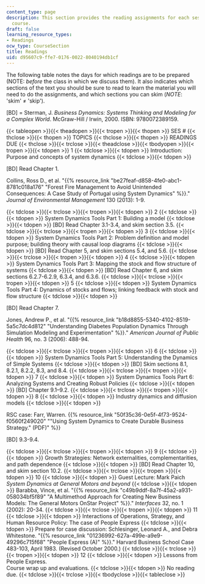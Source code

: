 ```yaml
---
content_type: page
description: This section provides the reading assignments for each session of the
  course.
draft: false
learning_resource_types:
- Readings
ocw_type: CourseSection
title: Readings
uid: d95607c9-ffe7-0176-0022-8040194db1cf
---
```

The following table notes the days for which readings are to be prepared (NOTE: _before_ the class in which we discuss them). It also indicates which sections of the text you should be sure to read to learn the material you will need to do the assignments, and which sections you can skim (_NOTE_: 'skim' ≠ 'skip').

\[BD\] = Sterman, J. _Business Dynamics: Systems Thinking and Modeling for a Complex World_. McGraw-Hill / Irwin, 2000. ISBN: 9780072389159.

{{< tableopen >}}{{< theadopen >}}{{< tropen >}}{{< thopen >}}
SES #
{{< thclose >}}{{< thopen >}}
TOPICS
{{< thclose >}}{{< thopen >}}
READINGS DUE
{{< thclose >}}{{< trclose >}}{{< theadclose >}}{{< tbodyopen >}}{{< tropen >}}{{< tdopen >}}
1
{{< tdclose >}}{{< tdopen >}}
Introduction: Purpose and concepts of system dynamics
{{< tdclose >}}{{< tdopen >}}

\[BD\] Read Chapter 1.

Collins, Ross D., et al. "{{% resource_link "be27feaf-d858-4fe0-abc1-8781c018a176" "Forest Fire Management to Avoid Unintended Consequences: A Case Study of Portugal using System Dynamics" %}}." _Journal of Environmental Management_ 130 (2013): 1-9.

{{< tdclose >}}{{< trclose >}}{{< tropen >}}{{< tdopen >}}
2
{{< tdclose >}}{{< tdopen >}}
System Dynamics Tools Part 1: Building a model
{{< tdclose >}}{{< tdopen >}}
\[BD\] Read Chapter 3.1-3.4, and skim section 3.5.
{{< tdclose >}}{{< trclose >}}{{< tropen >}}{{< tdopen >}}
3
{{< tdclose >}}{{< tdopen >}}
System Dynamics Tools Part 2: Problem definition and model purpose; building theory with causal loop diagrams
{{< tdclose >}}{{< tdopen >}}
\[BD\] Read Chapter 5, and skim sections 5.4, and 5.6.
{{< tdclose >}}{{< trclose >}}{{< tropen >}}{{< tdopen >}}
4
{{< tdclose >}}{{< tdopen >}}
System Dynamics Tools Part 3: Mapping the stock and flow structure of systems
{{< tdclose >}}{{< tdopen >}}
\[BD\] Read Chapter 6, and skim sections 6.2.7-6.2.9, 6.3.4, and 6.3.6.
{{< tdclose >}}{{< trclose >}}{{< tropen >}}{{< tdopen >}}
5
{{< tdclose >}}{{< tdopen >}}
System Dynamics Tools Part 4: Dynamics of stocks and flows; linking feedback with stock and flow structure
{{< tdclose >}}{{< tdopen >}}

\[BD\] Read Chapter 7.

Jones, Andrew P., et al. "{{% resource_link "b18d8855-5340-4102-8519-5a5c7dc4d812" "Understanding Diabetes Population Dynamics Through Simulation Modeling and Experimentation" %}}." _American Journal of Public Health_ 96, no. 3 (2006): 488-94.

{{< tdclose >}}{{< trclose >}}{{< tropen >}}{{< tdopen >}}
6
{{< tdclose >}}{{< tdopen >}}
System Dynamics Tools Part 5: Understanding the Dynamics of Simple Systems
{{< tdclose >}}{{< tdopen >}}
\[BD\] Skim sections 8.1, 8.2.1, 8.2.2, 8.3, and 8.4.
{{< tdclose >}}{{< trclose >}}{{< tropen >}}{{< tdopen >}}
7
{{< tdclose >}}{{< tdopen >}}
System Dynamics Tools Part 6: Analyzing Systems and Creating Robust Policies
{{< tdclose >}}{{< tdopen >}}
\[BD\] Chapter 9.1–9.2.
{{< tdclose >}}{{< trclose >}}{{< tropen >}}{{< tdopen >}}
8
{{< tdclose >}}{{< tdopen >}}
Industry dynamics and diffusion models
{{< tdclose >}}{{< tdopen >}}

RSC case: Farr, Warren. {{% resource_link "50f35c36-0e5f-4f73-9524-f0560f249020" "\"Using System Dynamics to Create Durable Business Strategy.\" (PDF)" %}}

\[BD\] 9.3-9.4.

{{< tdclose >}}{{< trclose >}}{{< tropen >}}{{< tdopen >}}
9
{{< tdclose >}}{{< tdopen >}}
Growth Strategies: Network externalities, complementarities, and path dependence
{{< tdclose >}}{{< tdopen >}}
\[BD\] Read Chapter 10, and skim section 10.2.
{{< tdclose >}}{{< trclose >}}{{< tropen >}}{{< tdopen >}}
10
{{< tdclose >}}{{< tdopen >}}
Guest Lecture: Mark Paich _System Dynamics at General Motors and beyond_
{{< tdclose >}}{{< tdopen >}}
Barabba, Vince, et al. "{{% resource_link "c49b9ddf-8a7f-45a2-a931-058034bf5f89" "A Multimethod Approach for Creating New Business Models: The General Motors OnStar Project" %}}." _Interfaces_ 32, no. 1 (2002): 20-34.
{{< tdclose >}}{{< trclose >}}{{< tropen >}}{{< tdopen >}}
11
{{< tdclose >}}{{< tdopen >}}
Interactions of Operations, Strategy, and Human Resource Policy: The case of People Express
{{< tdclose >}}{{< tdopen >}}
Prepare for case discussion: Schlesinger, Leonard A., and Debra Whitestone. "{{% resource_link "01236992-627a-499e-a9e9-49296c715f68" "People Express (A)" %}}." Harvard Business School Case 483-103, April 1983. (Revised October 2000.)
{{< tdclose >}}{{< trclose >}}{{< tropen >}}{{< tdopen >}}
12
{{< tdclose >}}{{< tdopen >}}
Lessons from People Express.   
Course wrap up and evaluations.
{{< tdclose >}}{{< tdopen >}}
No reading due.
{{< tdclose >}}{{< trclose >}}{{< tbodyclose >}}{{< tableclose >}}